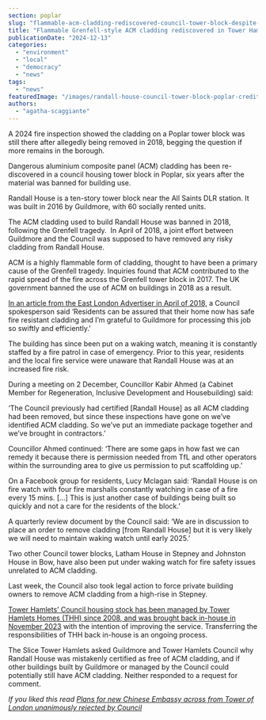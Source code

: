 ```yaml
---
section: poplar
slug: "flammable-acm-cladding-rediscovered-council-tower-block-despite-assurances-removal"
title: "Flammable Grenfell-style ACM cladding rediscovered in Tower Hamlets Council tower block despite assurances"
publicationDate: "2024-12-13"
categories: 
  - "environment"
  - "local"
  - "democracy"
  - "news"
tags: 
  - "news"
featuredImage: "/images/randall-house-council-tower-block-poplar-credit-czwg-architects.jpg"
authors: 
  - "agatha-scaggiante"
---
```


A 2024 fire inspection showed the cladding on a Poplar tower block was still there after allegedly being removed in 2018, begging the question if more remains in the borough.

Dangerous aluminium composite panel (ACM) cladding has been re-discovered in a council housing tower block in Poplar, six years after the material was banned for building use. 

Randall House is a ten-story tower block near the All Saints DLR station. It was built in 2016 by Guildmore, with 60 socially rented units. 

The ACM cladding used to build Randall House was banned in 2018, following the Grenfell tragedy.  In April of 2018, a joint effort between Guildmore and the Council was supposed to have removed any risky cladding from Randall House. 

ACM is a highly flammable form of cladding, thought to have been a primary cause of the Grenfell tragedy. Inquiries found that ACM contributed to the rapid spread of the fire across the Grenfell tower block in 2017. The UK government banned the use of ACM on buildings in 2018 as a result. 

[In an article from the East London Advertiser in April of 2018,](https://www.eastlondonadvertiser.co.uk/news/20960529.dangerous-cladding-removed-tower-block-poplar/) a Council spokesperson said ‘Residents can be assured that their home now has safe fire resistant cladding and I’m grateful to Guildmore for processing this job so swiftly and efficiently.’

The building has since been put on a waking watch, meaning it is constantly staffed by a fire patrol in case of emergency. Prior to this year, residents and the local fire service were unaware that Randall House was at an increased fire risk. 

During a meeting on 2 December, Councillor Kabir Ahmed (a Cabinet Member for Regeneration, Inclusive Development and Housebuilding) said: 

‘The Council previously had certified \[Randall House\] as all ACM cladding had been removed, but since these inspections have gone on we’ve identified ACM cladding. So we’ve put an immediate package together and we’ve brought in contractors.’ 

Councillor Ahmed continued: ‘There are some gaps in how fast we can remedy it because there is permission needed from TfL and other operators within the surrounding area to give us permission to put scaffolding up.’ 

On a Facebook group for residents, Lucy Mclagan said: ‘Randall House is on fire watch with four fire marshalls constantly watching in case of a fire every 15 mins. \[...\] This is just another case of buildings being built so quickly and not a care for the residents of the block.’

A quarterly review document by the Council said: ‘We are in discussion to place an order to remove cladding \[from Randall House\] but it is very likely we will need to maintain waking watch until early 2025.’

Two other Council tower blocks, Latham House in Stepney and Johnston House in Bow, have also been put under waking watch for fire safety issues unrelated to ACM cladding. 

Last week, the Council also took legal action to force private building owners to remove ACM cladding from a high-rise in Stepney. 

[Tower Hamlets’ Council housing stock has been managed by Tower Hamlets Homes (THH) since 2008, and was brought back in-house in November 2023](https://romanroadlondon.com/council-moves-tower-hamlets-homes-in-house/) with the intention of improving the service. Transferring the responsibilities of THH back in-house is an ongoing process.

The Slice Tower Hamlets asked Guildmore and Tower Hamlets Council why Randall House was mistakenly certified as free of ACM cladding, and if other buildings built by Guildmore or managed by the Council could potentially still have ACM cladding. Neither responded to a request for comment. 

_If you liked this read [Plans for new Chinese Embassy across from Tower of London unanimously rejected by Council](https://whitechapellondon.co.uk/chinese-embassy-opposite-tower-of-london-plans-rejected/)_
